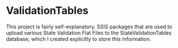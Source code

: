 # ValidationTables

This project is fairly self-explanatory. SSIS packages that are used to upload various State Validation Flat Files to the StateValidationTables database, which I created explicitly to store this information.
